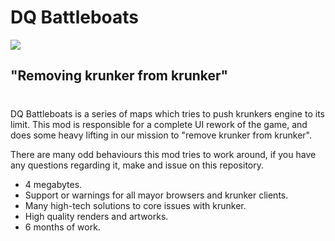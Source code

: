 # DQ Battleboats
![](https://imgur.com/YpErLcz.png)
## "Removing krunker from krunker"
#
DQ Battleboats is a series of maps which tries to push krunkers engine to its limit. This mod is responsible for a complete UI rework of the game, and does some heavy lifting in our mission to "remove krunker from krunker".

There are many odd behaviours this mod tries to work around, if you have any questions regarding it, make and issue on this repository.

- 4 megabytes.
- Support or warnings for all mayor browsers and krunker clients.
- Many high-tech solutions to core issues with krunker.
- High quality renders and artworks.
- 6 months of work.